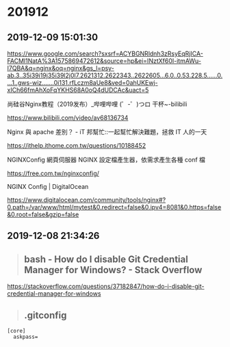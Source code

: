 # 201912

## 2019-12-09 15:01:30
https://www.google.com/search?sxsrf=ACYBGNRldnh3zRsyEqRjICA-FACMl1NatA%3A1575869472612&source=hp&ei=INztXf60I-itmAWu-I7QBA&q=nginx&oq=nginx&gs_l=psy-ab.3..35i39i19j35i39l2j0l7.2621312.2622343..2622605...6.0..0.53.228.5......0....1..gws-wiz.......0i131.rfLczm8aUe8&ved=0ahUKEwj-xICh66fmAhXoFqYKHS68A0oQ4dUDCAc&uact=5

尚硅谷Nginx教程（2019发布）_哔哩哔哩 (゜-゜)つロ 干杯~-bilibili

https://www.bilibili.com/video/av68136734

Nginx 與 apache 差別？ - iT 邦幫忙::一起幫忙解決難題，拯救 IT 人的一天

https://ithelp.ithome.com.tw/questions/10188452

NGINXConfig 網頁伺服器 NGINX 設定檔產生器，依需求產生各種 conf 檔

https://free.com.tw/nginxconfig/

NGINX Config | DigitalOcean

https://www.digitalocean.com/community/tools/nginx#?0.path=/var/www/html/mytest&0.redirect=false&0.ipv4=8081&0.https=false&0.root=false&gzip=false


## 2019-12-08 21:34:26



>## bash - How do I disable Git Credential Manager for Windows? - Stack Overflow

https://stackoverflow.com/questions/37182847/how-do-i-disable-git-credential-manager-for-windows


>## .gitconfig

```
[core]
  askpass=
```

